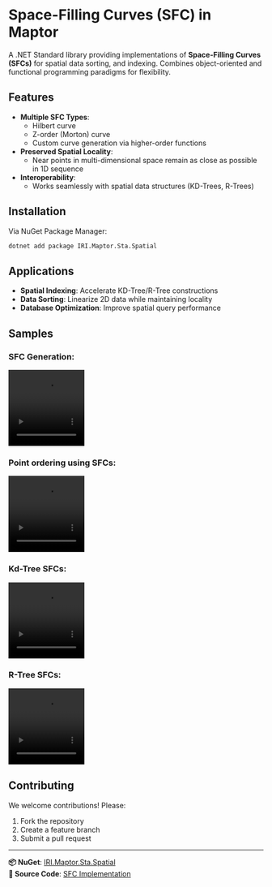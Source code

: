 # Space-Filling Curves (SFC) in Maptor

 A .NET Standard library providing implementations of **Space-Filling Curves (SFCs)** for spatial data sorting, and indexing. Combines object-oriented and functional programming paradigms for flexibility.

## Features

- **Multiple SFC Types**: 
  - Hilbert curve
  - Z-order (Morton) curve 
  - Custom curve generation via higher-order functions
- **Preserved Spatial Locality**: 
  - Near points in multi-dimensional space remain as close as possible in 1D sequence
- **Interoperability**:
  - Works seamlessly with spatial data structures (KD-Trees, R-Trees)


## Installation

Via NuGet Package Manager:
```bash
dotnet add package IRI.Maptor.Sta.Spatial
```

## Applications

- **Spatial Indexing**: Accelerate KD-Tree/R-Tree constructions
- **Data Sorting**: Linearize 2D data while maintaining locality
- **Database Optimization**: Improve spatial query performance

## Samples

### SFC Generation: 
<video src="https://github.com/user-attachments/assets/a7a3ec69-7bc1-4c10-9bff-53ce2a1e00d6" height="150" width="150" controls></video>

### Point ordering using SFCs:
<video src="https://github.com/user-attachments/assets/6126d4f7-d680-4d99-8737-b27c9c160dd0" height="150" width="150" controls></video>

### Kd-Tree SFCs:
<video src="https://github.com/user-attachments/assets/ca1e3481-c79b-43cf-af74-aa6d1d7b6d98" height="150" width="150" controls></video>

### R-Tree SFCs:
<video src="https://github.com/user-attachments/assets/afde3d09-05de-4089-adcf-dfa012b81192" height="150" width="150" controls></video>

## Contributing

We welcome contributions! Please:
1. Fork the repository
2. Create a feature branch
3. Submit a pull request

---

**📦 NuGet**: [IRI.Maptor.Sta.Spatial](https://www.nuget.org/packages/IRI.Maptor.Sta.Spatial)  
**🔗 Source Code**: [SFC Implementation](https://github.com/hosseinnarimanirad/Maptor/tree/master/IRI.Maptor.Sta/IRI.Maptor.Sta.Spatial/Analysis/SFC)
